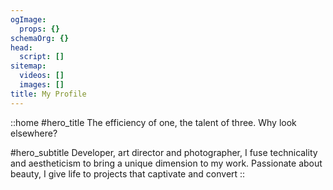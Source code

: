 ```yaml
---
ogImage:
  props: {}
schemaOrg: {}
head:
  script: []
sitemap:
  videos: []
  images: []
title: My Profile
---
```


::home
#hero_title
The efficiency of one, the talent of three. Why look elsewhere?

#hero_subtitle
Developer, art director and photographer, I fuse technicality and aestheticism to bring a unique dimension to my work. Passionate about beauty, I give life to projects that captivate and convert
::
